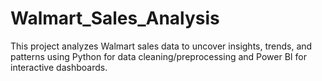 # Walmart_Sales_Analysis
This project analyzes Walmart sales data to uncover insights, trends, and patterns using Python for data cleaning/preprocessing and Power BI for interactive dashboards.
